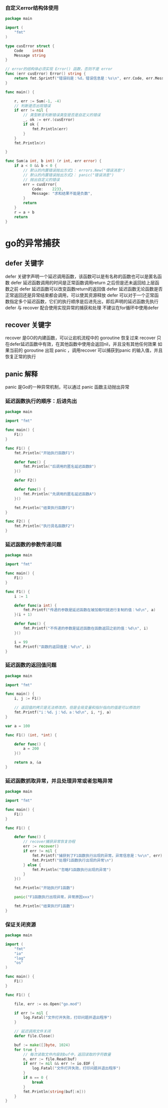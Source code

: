 ### 自定义error结构体使用
~~~go
package main

import (
	"fmt"
)

type cusError struct {
	Code    int64
	Message string
}

// error的结构体必须实现 Error() 函数，否则不是 error
func (err cusError) Error() string {
	return fmt.Sprintf("错误码是：%d，错误信息是：%s\n", err.Code, err.Message)
}

func main() {

	r, err := Sum(-1, -4)
	// 判断是否出现错误
	if err != nil {
		// 类型断言判断错误类型是否是自定义的错误
		_, ok := err.(cusError)
		if ok {
			fmt.Println(err)
		}
	}
	fmt.Println(r)

}

func Sum(a int, b int) (r int, err error) {
	if a < 0 && b < 0 {
		// 默认的内置错误抛出方式1： errors.New("错误消息")
		// 默认的内置错误抛出方式2： panic("错误消息")
		// 抛出自定义的错误
		err = cusError{
			Code:    2233,
			Message: "求和结果不能是负数",
		}
		return
	}
	r = a + b
	return
}
~~~

# go的异常捕获

## defer 关键字
defer 关键字声明一个延迟调用函数，该函数可以是有名称的函数也可以是匿名函数
defer 延迟函数调用的时间是正常函数调用return 之后但是还未返回给上层函数之前
defer 延迟函数可以改变函数return的返回值
defer 延迟函数无论函数是否正常返回还是异常结束都会调用，可以使其资源释放
defer 可以对于一个正常函数指定多个延迟函数，它们的执行顺序是后进先出，即后声明的延迟函数先执行
defer 与 recover 配合使用实现异常的捕获和处理
不建议在for循环中使用defer

## recover 关键字
recover 是GO的内建函数，可以让宕机流程中的 goroutine 恢复过来
recover 只在defer延迟函数中有效，在其他函数中使用会返回nil，并且没有其他任何效果
如果当前的 goroutine 出现 panic ，调用recover 可以捕获到panic 的输入值，并且恢复正常的执行


## panic 解释
panic 是Go的一种异常机制，可以通过 panic 函数主动抛出异常


### 延迟函数执行的顺序：后进先出
~~~go
package main

import "fmt"

func main() {
	F1()
}

func F1() {
	fmt.Println("开始执行函数F1")

	defer func() {
		fmt.Println("后调用的匿名延迟函数B")
	}()

	defer F2()

	defer func() {
		fmt.Println("先调用的匿名延迟函数A")
	}()

	fmt.Println("结束执行函数F1")
}

func F2() {
	fmt.Println("执行具名函数F2")
}
~~~

### 延迟函数的参数传递问题
~~~go
package main

import "fmt"

func main() {
	F1()
}

func F1() {
	i := 1

	defer func(a int) {
		fmt.Printf("传递的参数是延迟函数在被加载时就进行复制的值：%d\n", a)
	}(i + 1)

	defer func() {
		fmt.Printf("不传递的参数是延迟函数在函数返回之前的值：%d\n", i)
	}()

	i = 99
	fmt.Printf("函数的返回值是：%d\n", i)
}
~~~

### 延迟函数的返回值问题
~~~go
package main

import "fmt"

func main() {
	i, j := F1()

	// 返回值的拷贝是无法修改的，但是全局变量和指针指向的值是可以修改的
	fmt.Printf("i：%d，j：%d，a：%d\n", i, *j, a)
}

var a = 100

func F1() (int, *int) {

	defer func() {
		a = 200
	}()

	return a, &a
}
~~~

### 延迟函数抓取异常，并且处理异常或者忽略异常
~~~go
package main

import "fmt"

func main() {
	F1()
}

func F1() {

	defer func() {
		// recover捕获异常恢复协程
		err := recover()
		if err != nil {
			fmt.Printf("捕获到了F1函数执行出现的异常，异常信息是：%v\n", err)
			fmt.Printf("处理F1函数执行出现的异常\n")
		} else {
			fmt.Println("忽略F1函数执行出现的异常")
		}
	}()

	fmt.Println("开始执行F1函数")

	panic("F1函数执行出现异常，异常原因xxx")

	fmt.Println("结束执行F1函数")
}
~~~

### 保证关闭资源
~~~go
package main

import (
	"fmt"
	"io"
	"log"
	"os"
)

func main() {
	F1()
}

func F1() {

	file, err := os.Open("go.mod")

	if err != nil {
		log.Fatal("文件打开失败，打印问题并退出程序")
	}

	// 延迟调用文件关闭
	defer file.Close()

	buf := make([]byte, 1024)
	for true {
		// 每次读取文件内容到buf中，返回读取的字符数量
		n, err := file.Read(buf)
		if err != nil && err != io.EOF {
			log.Fatal("文件打开失败，打印问题并退出程序")
		}
		if n == 0 {
			break
		}
		fmt.Println(string(buf[:n]))
	}
}
~~~
